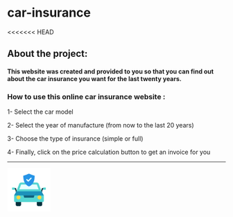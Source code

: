 # car-insurance

<<<<<<< HEAD
## About the project:
  
#### This website was created and provided to you so that you can find out about the car insurance you want for the last twenty years.

### How to use this online car insurance website :

1- Select the car model

2- Select the year of manufacture (from now to the last 20 years)

3- Choose the type of insurance (simple or full)

4- Finally, click on the price calculation button to get an invoice for you

---
<img align="left" width="100px" src="img/car-insurance_2237699.png"> 